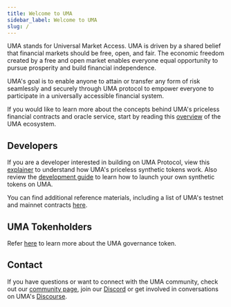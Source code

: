 ```yaml
---
title: Welcome to UMA
sidebar_label: Welcome to UMA
slug: /
---
```

UMA stands for Universal Market Access. UMA is driven by a shared belief that financial markets should be free, open, and fair. The economic freedom created by a free and open market enables everyone equal opportunity to pursue prosperity and build financial independence.  

UMA's goal is to enable anyone to attain or transfer any form of risk seamlessly and securely through UMA protocol to empower everyone to participate in a universally accessible financial system.

If you would like to learn more about the concepts behind UMA's priceless financial contracts and oracle service, start by reading this [overview](getting-started/overview.md) of the UMA ecosystem.

## Developers

If you are a developer interested in building on UMA Protocol, view this [explainer](synthetic-tokens/what-are-synthetic-assets.md) to understand how UMA's priceless synthetic tokens work. Also review the [development guide](build-walkthrough/build-process) to learn how to launch your own synthetic tokens on UMA. 

You can find additional reference materials, including a list of UMA's testnet and mainnet contracts [here](dev-ref/addresses.md).

## UMA Tokenholders

Refer [here](uma-tokenholders/uma-holders.md) to learn more about the UMA governance token.  

## Contact 

If you have questions or want to connect with the UMA community, check out our [community page](community/community-overview), join our [Discord](https://discord.com/invite/jsb9XQJ) or get involved in conversations on UMA's [Discourse](https://discourse.umaproject.org).
